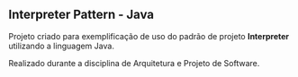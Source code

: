 ## Interpreter Pattern - Java

Projeto criado para exemplificação de uso do padrão de projeto **Interpreter** utilizando a linguagem Java.

Realizado durante a disciplina de Arquitetura e Projeto de Software.
